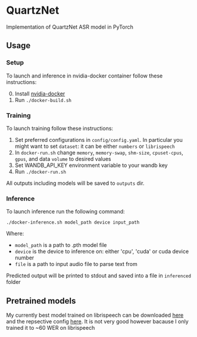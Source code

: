# QuartzNet
Implementation of QuartzNet ASR model in PyTorch

## Usage

### Setup
To launch and inference in nvidia-docker container follow these instructions:

0. Install [nvidia-docker]([https://github.com/NVIDIA/nvidia-docker])
1. Run `./docker-build.sh`

### Training
To launch training follow these instructions:

1. Set preferred configurations in `config/config.yaml`. In particular you might want to set `dataset`: it can be either `numbers` or `librispeech`
2. In `docker-run.sh` change `memory`, `memory-swap`, `shm-size`, `cpuset-cpus`, `gpus`, and data `volume` to desired values
3. Set WANDB_API_KEY environment variable to your wandb key
4. Run `./docker-run.sh`

All outputs including models will be saved to `outputs` dir.

### Inference
To launch inference run the following command:
```
./docker-inference.sh model_path device input_path
```
Where:
* `model_path` is a path to .pth model file
* `device` is the device to inference on: either 'cpu', 'cuda' or cuda device number
* `file` is a path to input audio file to parse text from

Predicted output will be printed to stdout and saved into a file in `inferenced` folder

## Pretrained models
My currently best model trained on librispeech can be downloaded [here](https://drive.google.com/file/d/1fZ5PdzoiXUKVeteA6T1TcGIlnpxFsJHm/view?usp=sharing) and the repsective config [here](https://drive.google.com/file/d/1Wik28YUI0e1d7xcZ4qXpx-6qBfzg45zx/view?usp=sharing).
It is not very good however bacause I only trained it to ~60 WER on librispeech 
